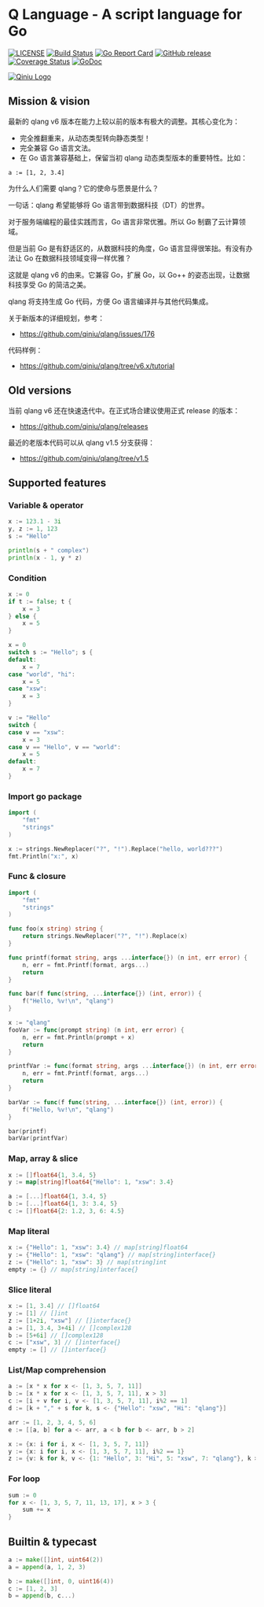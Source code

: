Q Language - A script language for Go
========

[![LICENSE](https://img.shields.io/github/license/qiniu/qlang.svg)](https://github.com/qiniu/qlang/blob/master/LICENSE)
[![Build Status](https://travis-ci.org/qiniu/qlang.png?branch=master)](https://travis-ci.org/qiniu/qlang)
[![Go Report Card](https://goreportcard.com/badge/github.com/qiniu/qlang)](https://goreportcard.com/report/github.com/qiniu/qlang)
[![GitHub release](https://img.shields.io/github/v/tag/qiniu/qlang.svg?label=release)](https://github.com/qiniu/qlang/releases)
[![Coverage Status](https://codecov.io/gh/qiniu/qlang/branch/master/graph/badge.svg)](https://codecov.io/gh/qiniu/qlang)
[![GoDoc](https://img.shields.io/badge/Godoc-reference-blue.svg)](https://godoc.org/github.com/qiniu/qlang)

[![Qiniu Logo](http://open.qiniudn.com/logo.png)](http://www.qiniu.com/)

## Mission & vision

最新的 qlang v6 版本在能力上较以前的版本有极大的调整。其核心变化为：

- 完全推翻重来，从动态类型转向静态类型！
- 完全兼容 Go 语言文法。
- 在 Go 语言兼容基础上，保留当初 qlang 动态类型版本的重要特性。比如：

```
a := [1, 2, 3.4]
```

为什么人们需要 qlang？它的使命与愿景是什么？

一句话：qlang 希望能够将 Go 语言带到数据科技（DT）的世界。

对于服务端编程的最佳实践而言，Go 语言非常优雅。所以 Go 制霸了云计算领域。

但是当前 Go 是有舒适区的，从数据科技的角度，Go 语言显得很笨拙。有没有办法让 Go 在数据科技领域变得一样优雅？

这就是 qlang v6 的由来。它兼容 Go，扩展 Go，以 Go++ 的姿态出现，让数据科技享受 Go 的简洁之美。

qlang 将支持生成 Go 代码，方便 Go 语言编译并与其他代码集成。

关于新版本的详细规划，参考：

* https://github.com/qiniu/qlang/issues/176

代码样例：

* https://github.com/qiniu/qlang/tree/v6.x/tutorial

## Old versions

当前 qlang v6 还在快速迭代中。在正式场合建议使用正式 release 的版本：

* https://github.com/qiniu/qlang/releases

最近的老版本代码可以从 qlang v1.5 分支获得：

* https://github.com/qiniu/qlang/tree/v1.5

## Supported features

### Variable & operator

```go
x := 123.1 - 3i
y, z := 1, 123
s := "Hello"

println(s + " complex")
println(x - 1, y * z)
```

### Condition

```go
x := 0
if t := false; t {
    x = 3
} else {
    x = 5
}

x = 0
switch s := "Hello"; s {
default:
    x = 7
case "world", "hi":
    x = 5
case "xsw":
    x = 3
}

v := "Hello"
switch {
case v == "xsw":
    x = 3
case v == "Hello", v == "world":
    x = 5
default:
    x = 7
}
```

### Import go package

```go
import (
    "fmt"
    "strings"
)

x := strings.NewReplacer("?", "!").Replace("hello, world???")
fmt.Println("x:", x)
```

### Func & closure

```go
import (
    "fmt"
    "strings"
)

func foo(x string) string {
    return strings.NewReplacer("?", "!").Replace(x)
}

func printf(format string, args ...interface{}) (n int, err error) {
    n, err = fmt.Printf(format, args...)
    return
}

func bar(f func(string, ...interface{}) (int, error)) {
    f("Hello, %v!\n", "qlang")
}

x := "qlang"
fooVar := func(prompt string) (n int, err error) {
    n, err = fmt.Println(prompt + x)
    return
}

printfVar := func(format string, args ...interface{}) (n int, err error) {
    n, err = fmt.Printf(format, args...)
    return
}

barVar := func(f func(string, ...interface{}) (int, error)) {
    f("Hello, %v!\n", "qlang")
}

bar(printf)
barVar(printfVar)
```

### Map, array & slice

```go
x := []float64{1, 3.4, 5}
y := map[string]float64{"Hello": 1, "xsw": 3.4}

a := [...]float64{1, 3.4, 5}
b := [...]float64{1, 3: 3.4, 5}
c := []float64{2: 1.2, 3, 6: 4.5}
```

### Map literal

```go
x := {"Hello": 1, "xsw": 3.4} // map[string]float64
y := {"Hello": 1, "xsw": "qlang"} // map[string]interface{}
z := {"Hello": 1, "xsw": 3} // map[string]int
empty := {} // map[string]interface{}
```

### Slice literal

```go
x := [1, 3.4] // []float64
y := [1] // []int
z := [1+2i, "xsw"] // []interface{}
a := [1, 3.4, 3+4i] // []complex128
b := [5+6i] // []complex128
c := ["xsw", 3] // []interface{}
empty := [] // []interface{}
```

### List/Map comprehension

```go
a := [x * x for x <- [1, 3, 5, 7, 11]]
b := [x * x for x <- [1, 3, 5, 7, 11], x > 3]
c := [i + v for i, v <- [1, 3, 5, 7, 11], i%2 == 1]
d := [k + "," + s for k, s <- {"Hello": "xsw", "Hi": "qlang"}]

arr := [1, 2, 3, 4, 5, 6]
e := [[a, b] for a <- arr, a < b for b <- arr, b > 2]

x := {x: i for i, x <- [1, 3, 5, 7, 11]}
y := {x: i for i, x <- [1, 3, 5, 7, 11], i%2 == 1}
z := {v: k for k, v <- {1: "Hello", 3: "Hi", 5: "xsw", 7: "qlang"}, k > 3}
```

### For loop

```go
sum := 0
for x <- [1, 3, 5, 7, 11, 13, 17], x > 3 {
    sum += x
}
```

## Builtin & typecast

```go
a := make([]int, uint64(2))
a = append(a, 1, 2, 3)

b := make([]int, 0, uint16(4))
c := [1, 2, 3]
b = append(b, c...)
```
